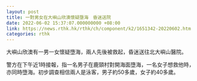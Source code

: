 ```yaml
---
layout: post
title: 一對男女在大嶼山欣澳懷疑墮海　昏迷送院
date: 2022-06-02 15:37:07.000000000 +08:00
link: https://news.rthk.hk/rthk/ch/component/k2/1651342-20220602.htm
categories: rthk
---
```


大嶼山欣澳有一男一女懷疑墮海，兩人先後被救起，昏迷送往北大嶼山醫院。

警方在下午近1時接報，指一名男子在鹿頸村對開海面墮海，一名女子想救他時，亦同時墮海。初步調查相信兩人是泳客，男子約50多歲，女子約40多歲。
